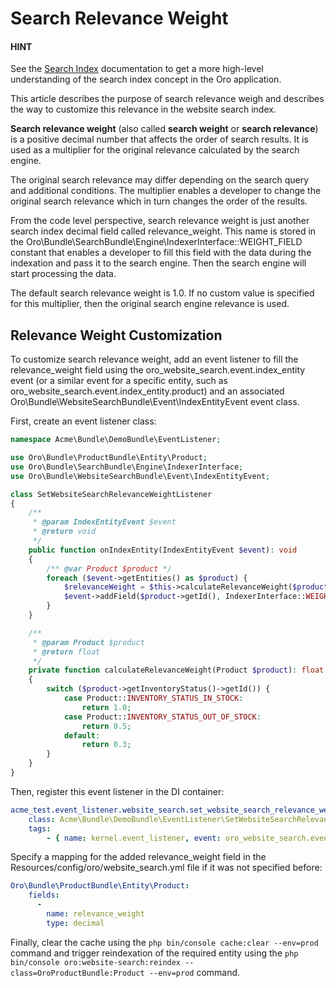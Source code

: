 # Search Relevance Weight

#### HINT
See the [Search Index](../../../backend/architecture/tech-stack/search/index.md#search-index-overview) documentation to get a more high-level understanding of the search index concept in the Oro application.

This article describes the purpose of search relevance weigh and describes the way to customize this relevance in the website search index.

**Search relevance weight** (also called **search weight** or **search relevance**) is a positive decimal number that affects the order of search results. It is used as a multiplier for the original relevance calculated by the search engine.

The original search relevance may differ depending on the search query and additional conditions. The multiplier enables a developer to change the original search relevance which in turn changes the order of the results.

From the code level perspective, search relevance weight is just another search index decimal field called relevance_weight. This name is stored in the Oro\\Bundle\\SearchBundle\\Engine\\IndexerInterface::WEIGHT_FIELD constant that enables a developer to fill this field with the data during the indexation and pass it to the search engine. Then the search engine will start processing the data.

The default search relevance weight is 1.0. If no custom value is specified for this multiplier, then the original search engine relevance is used.

## Relevance Weight Customization

To customize search relevance weight, add an event listener to fill the relevance_weight field using the oro_website_search.event.index_entity event (or a similar event for a specific entity, such as oro_website_search.event.index_entity.product) and an associated Oro\\Bundle\\WebsiteSearchBundle\\Event\\IndexEntityEvent event class.

First, create an event listener class:

```php
namespace Acme\Bundle\DemoBundle\EventListener;

use Oro\Bundle\ProductBundle\Entity\Product;
use Oro\Bundle\SearchBundle\Engine\IndexerInterface;
use Oro\Bundle\WebsiteSearchBundle\Event\IndexEntityEvent;

class SetWebsiteSearchRelevanceWeightListener
{
    /**
     * @param IndexEntityEvent $event
     * @return void
     */
    public function onIndexEntity(IndexEntityEvent $event): void
    {
        /** @var Product $product */
        foreach ($event->getEntities() as $product) {
            $relevanceWeight = $this->calculateRelevanceWeight($product);
            $event->addField($product->getId(), IndexerInterface::WEIGHT_FIELD, $relevanceWeight);
        }
    }

    /**
     * @param Product $product
     * @return float
     */
    private function calculateRelevanceWeight(Product $product): float
    {
        switch ($product->getInventoryStatus()->getId()) {
            case Product::INVENTORY_STATUS_IN_STOCK:
                return 1.0;
            case Product::INVENTORY_STATUS_OUT_OF_STOCK:
                return 0.5;
            default:
                return 0.3;
        }
    }
}
```

Then, register this event listener in the DI container:

```yaml
acme_test.event_listener.website_search.set_website_search_relevance_weight:
    class: Acme\Bundle\DemoBundle\EventListener\SetWebsiteSearchRelevanceWeightListener
    tags:
        - { name: kernel.event_listener, event: oro_website_search.event.index_entity.product, method: onIndexEntity }
```

Specify a mapping for the added relevance_weight field in the Resources/config/oro/website_search.yml file if it was not specified before:

```yaml
Oro\Bundle\ProductBundle\Entity\Product:
    fields:
      -
        name: relevance_weight
        type: decimal
```

Finally, clear the cache using the `php bin/console cache:clear --env=prod` command and trigger reindexation of the required entity using the `php bin/console oro:website-search:reindex --class=OroProductBundle:Product --env=prod` command.
